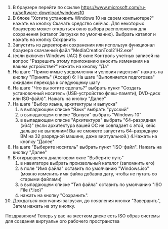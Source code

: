 1. В браузере перейти по ссылке https://www.microsoft.com/ru-ru/software-download/windows10
2. В блоке "Хотите установить Windows 10 на своем компьютере?" нажать на кнопку Скачать средство сейчас. Для некоторых браузеров может открыться окно выбора          расположения для сохранения (каталог Загрузки по умолчанию). Выбрать каталог и нажать на кнопку Сохранить
3. Запустить из директории сохранения или используя функционал браузера скачанный файл "MediaCreationTool21H2.exe"
4. (если включен Windows UAC) В окне Контроль учетных записей  на вопрос "Разрешить этому приложению вносить изменения на вашем устройстве?" нажать на кнопку "Да"
5. На шаге "Применимые уведомления и условия лицензии" нажать на кнопку "Принять" (Accept)
6: На шаге "Выполняется подготовка" ожидаем перехода к следующему шагу
7. На шаге "Что вы хотите сделать?" выбрать пункт "Создать установочный носитель (USB-устройство флеш-памяти), DVD-диск или ISO-файл)". Нажать на кнопку "Далее"
8. На шаге "Выбор языка, архитектуры и выпуска"
    1. в выпадающем списке "Язык" выбрать "русский"
    2. в выпадающем списке "Выпуск"  выбрать "Windows 10"
    3. в выпадающем списке "Архитектура" выбрать "64-разрядная (x64)" (если архитектура вашей ОС не совпадает с этой, кейс дальше не выполним! Вы не сможете запустить     64-разрядную ВМ на 32 разрядной машине, даже виртуальной.)
    4.Нажать на кнопку "Далее"
9. На шаге "Выберите носитель" выбрать пункт "ISO-файл". Нажать на кнопку "Далее"
10. В открывшемся диалоговом окне "Выберите путь"
    1. в навигаторе выбрать произвольный каталог (запомнить его)
    2. в поле "Имя файла" оставить по умолчанию "Windows.iso" (можно изменить имя файла добавив дату, чтобы не путать со старыми файлами)
    3. в выпадающем списке "Тип файла" оставить по умолчанию "ISO File (*.iso)"
    4. нажать на кнопку "Сохранить".
11. Дождаться окончания загрузки, до появления кнопки "Завершить", Затем нажать на эту кнопку.

Поздравляем! Теперь у вас на жестком диске есть ISO образ системы для создания виртуальн    ого рабочего пространства
